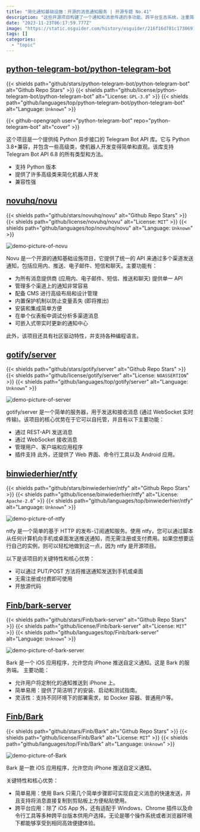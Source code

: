 ```yaml
---
title: "简化通知基础设施：开源的消息通知服务 | 开源专题 No.41"
description: "这些开源项目构建了一个通知和消息传递的多功能、跨平台生态系统，注重简单易用性、自由开放、灵活性和即时通信，旨在满足各种用户需求，不仅适用于个人用户，还为开发者和企业提供了可扩展的解决方案。"
date: "2023-11-23T06:17:59.777Z"
image: "https://static.osguider.com/history/osguider/216f16d781c17306910c77ab2d85ec9c.png"
tags: []
categories:
  - "topic"
---
```


## [python-telegram-bot/python-telegram-bot](https://github.com/python-telegram-bot/python-telegram-bot)

{{< shields path="github/stars/python-telegram-bot/python-telegram-bot" alt="Github Repo Stars" >}} {{< shields path="github/license/python-telegram-bot/python-telegram-bot" alt="License: `GPL-3.0`" >}} {{< shields path="github/languages/top/python-telegram-bot/python-telegram-bot" alt="Language: `Unknown`" >}}

{{< github-opengraph user="python-telegram-bot" repo="python-telegram-bot" alt="cover" >}}

这个项目是一个提供纯 Python 异步接口的 Telegram Bot API 库。它与 Python 3.8+兼容，并包含一些高级类，使机器人开发变得简单和直观。该库支持 Telegram Bot API 6.8 的所有类型和方法。

- 支持 Python 版本
- 提供了许多高级类来简化机器人开发
- 兼容性强

## [novuhq/novu](https://github.com/novuhq/novu)

{{< shields path="github/stars/novuhq/novu" alt="Github Repo Stars" >}} {{< shields path="github/license/novuhq/novu" alt="License: `MIT`" >}} {{< shields path="github/languages/top/novuhq/novu" alt="Language: `Unknown`" >}}

![demo-picture-of-novu](https://static.osguider.com/history/2023/df5ee6f1ff792f55c42ac358b6a14733.png)

Novu 是一个开源的通知基础设施项目，它提供了统一的 API 来通过多个渠道发送通知，包括应用内、推送、电子邮件、短信和聊天。主要功能有：

- 为所有消息提供商 (应用内、电子邮件、短信、推送和聊天) 提供单一 API
- 管理多个渠道上的通知非常容易
- 配备 CMS 进行高级布局和设计管理
- 内置保护机制以防止变量丢失 (即将推出)
- 安装和集成简单方便
- 在单个仪表板中调试分析多渠道消息
- 可嵌入式带实时更新的通知中心

此外，该项目还具有社区驱动特性，并支持各种编程语言。

## [gotify/server](https://github.com/gotify/server)

{{< shields path="github/stars/gotify/server" alt="Github Repo Stars" >}} {{< shields path="github/license/gotify/server" alt="License: `NOASSERTION`" >}} {{< shields path="github/languages/top/gotify/server" alt="Language: `Unknown`" >}}

![demo-picture-of-server](https://static.osguider.com/history/2023/0b3b7320419ae9d0db8af6b8a943dadc.png)

gotify/server 是一个简单的服务器，用于发送和接收消息 (通过 WebSocket 实时传输)。该项目的核心优势在于它可以自托管，并且有以下主要功能：

- 通过 REST-API 发送消息
- 通过 WebSocket 接收消息
- 管理用户、客户端和应用程序
- 插件支持
此外，还提供了 Web 界面、命令行工具以及 Android 应用。

## [binwiederhier/ntfy](https://github.com/binwiederhier/ntfy)

{{< shields path="github/stars/binwiederhier/ntfy" alt="Github Repo Stars" >}} {{< shields path="github/license/binwiederhier/ntfy" alt="License: `Apache-2.0`" >}} {{< shields path="github/languages/top/binwiederhier/ntfy" alt="Language: `Unknown`" >}}

![demo-picture-of-ntfy](https://static.osguider.com/history/2023/67e792d25749b28f6c180dedf3ceda7f.png)

ntfy 是一个简单的基于 HTTP 的发布-订阅通知服务。使用 ntfy，您可以通过脚本从任何计算机向手机或桌面发送推送通知，而无需注册或支付费用。如果您想要运行自己的实例，则可以轻松地做到这一点，因为 ntfy 是开源项目。

以下是该项目的关键特性和核心优势：

- 可以通过 PUT/POST 方法将推送通知发送到手机或桌面
- 无需注册或付费即可使用
- 开放源代码

## [Finb/bark-server](https://github.com/Finb/bark-server)

{{< shields path="github/stars/Finb/bark-server" alt="Github Repo Stars" >}} {{< shields path="github/license/Finb/bark-server" alt="License: `MIT`" >}} {{< shields path="github/languages/top/Finb/bark-server" alt="Language: `Unknown`" >}}

![demo-picture-of-bark-server](https://static.osguider.com/history/2023/304fbe9fec00bdf9b49faa4e500d28f1.png)

Bark 是一个 iOS 应用程序，允许您向 iPhone 推送自定义通知。这是 Bark 的服务端。
主要功能：

- 允许用户将定制化的通知推送到 iPhone 上。
- 简单易用：提供了简洁明了的安装、启动和测试指南。
- 灵活性：支持不同环境下的部署需求，如 Docker 容器、普通用户等。

## [Finb/Bark](https://github.com/Finb/Bark)

{{< shields path="github/stars/Finb/Bark" alt="Github Repo Stars" >}} {{< shields path="github/license/Finb/Bark" alt="License: `MIT`" >}} {{< shields path="github/languages/top/Finb/Bark" alt="Language: `Unknown`" >}}

![demo-picture-of-Bark](https://static.osguider.com/history/2023/304fbe9fec00bdf9b49faa4e500d28f1.png)

Bark 是一款 iOS 应用程序，允许您向 iPhone 推送自定义通知。

关键特性和核心优势：

- 简单易用：使用 Bark 只需几个简单步骤即可实现自定义消息的快速发送，并且支持将消息直接复制到剪贴板上方便粘贴使用。
- 跨平台应用：除了 iOS App 外，还有适配于 Windows、Chrome 插件以及命令行工具等多种跨平台版本供用户选择。无论是哪个操作系统或者浏览器环境下都能够享受到相同高效便捷体验。
